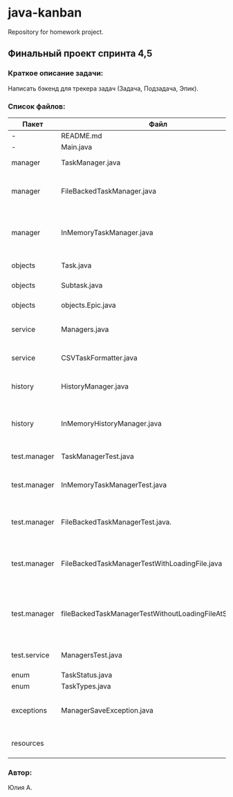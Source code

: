
# java-kanban
Repository for homework project.

## Финальный проект спринта 4,5

### Краткое описание задачи:
Написать бэкенд для трекера задач (Задача, Подзадача, Эпик).

### Список файлов:

| Пакет        | Файл                                                     | Описание                                                                                         |
|--------------|----------------------------------------------------------|--------------------------------------------------------------------------------------------------|
| -            | README.md                                                | описание проекта                                                                                 |
| -            | Main.java                                                | -                                                                                                || enums        |TaskStatus.java | Список возможных статусов задач                                              |
| manager      | TaskManager.java                                         | Интерфейс менеджеров задач                                                                       |
| manager      | FileBackedTaskManager.java                               | реализация TaskManager для менеджера, хранящего задачи в файле                                   |
| manager      | InMemoryTaskManager.java                                 | реализация TaskManager для менеджера, хранящего задачи в оперативной памяти                      |
| objects      | Task.java                                                | Класс задач с типом "Задача"                                                                     |
| objects      | Subtask.java                                             | Класс задач с типом "Подзадач"                                                                   |
| objects      | objects.Epic.java                                        | Класс задач с типом "Эпик"                                                                       |
| service      | Managers.java                                            | утилитарный класс для создания менеджеров задач и истории                                        |
| service      | CSVTaskFormatter.java                                    | класс хранит методы для обработки csv файла с задачами                                           |
| history      | HistoryManager.java                                      | Интерфейс менеджеров истории просмотров задач                                                    |
| history      | InMemoryHistoryManager.java                              | Реализация HistoryManager - хранение истории просмотров в оперативной памяти                     |
| test.manager | TaskManagerTest.java                           | Тесты на все методы из TaskManager                                                               |
| test.manager | InMemoryTaskManagerTest.java                             | Создание инстанса  InMemoryTaskManager для каждого метода из TaskManagerTest.java                                 |
| test.manager | FileBackedTaskManagerTest.java.                          | Создание инстанса  FileBackedTaskManager для каждого метода из TaskManagerTest.java     |
| test.manager | FileBackedTaskManagerTestWithLoadingFile.java                           | Данные и тесты для проверки работы c файлами менеджера задач (если файл заранее сгенерирован)                                            |
| test.manager | fileBackedTaskManagerTestWithoutLoadingFileAtStart.java. | Данные и тесты для проверки работы c файлами менеджера задач (если файл заранее НЕ сгенерирован) |
| test.service | ManagersTest.java                                        | Данные и тесты для проверки менеджера истории                                                    |
| enum         | TaskStatus.java                                          | список статусов задач                                                                            |
| enum         | TaskTypes.java                                           | список типов задач                                                                               |
| exceptions   | ManagerSaveException.java                                | исключение, генерируемое при обработке файловым менеджером                                       |
| resources         |                                               | папка resources для сохранения и загрузки файла с задачами                                       |

### Автор:
Юлия А.